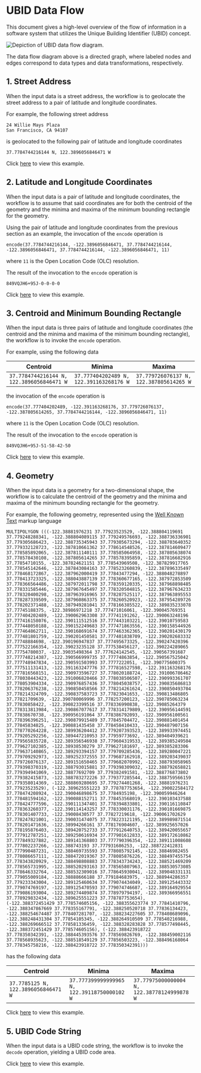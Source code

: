 # UBID Data Flow

This document gives a high-level overview of the flow of information in a software system that utilizes the Unique Building Identifier (UBID) concept.

![Depiction of UBID data flow diagram.](https://raw.githubusercontent.com/pnnl/buildingid-super/master/images/UBID_data_flow_diagram.png)

The data flow diagram above is a directed graph, where labeled nodes and edges correspond to data types and data transformations, respectively.

## 1. Street Address

When the input data is a street address, the workflow is to geolocate the street address to a pair of latitude and longitude coordinates.

For example, the following street address

```
24 Willie Mays Plaza
San Francisco, CA 94107
```

is geolocated to the following pair of latitude and longitude coordinates

```
37.7784744216144 N, 122.3896056846471 W
```

Click [here](https://buildingid.github.io/examples/encode-example.html?centroid-latitude=37.7784744216144&centroid-longitude=-122.3896056846471&code-length=11) to view this example.

## 2. Latitude and Longitude Coordinates

When the input data is a pair of latitude and longitude coordinates, the workflow is to assume that said coordinates are for both the centroid of the geometry and the minima and maxima of the minimum bounding rectangle for the geometry.

Using the pair of latitude and longitude coordinates from the previous section as an example, the invocation of the `encode` operation is

```
encode(37.7784744216144, -122.3896056846471, 37.7784744216144, -122.3896056846471, 37.7784744216144, -122.3896056846471, 11)
```

where `11` is the Open Location Code (OLC) resolution.

The result of the invocation to the `encode` operation is

```
849VQJH6+95J-0-0-0-0
```

Click [here](https://buildingid.github.io/examples/encode-example.html?centroid-latitude=37.7784744216144&centroid-longitude=-122.3896056846471&code-length=11) to view this example.

## 3. Centroid and Minimum Bounding Rectangle

When the input data is three pairs of latitude and longitude coordinates (the centroid and the minima and maxima of the minimum bounding rectangle), the workflow is to invoke the `encode` operation.

For example, using the following data

| Centroid | Minima | Maxima |
|-|-|-|
| `37.7784744216144 N, 122.3896056846471 W` | `37.777404202489 N, 122.391163268176 W` | `37.779726076137 N, 122.387805614265 W` |

the invocation of the `encode` operation is

```
encode(37.777404202489, -122.391163268176, 37.779726076137, -122.387805614265, 37.7784744216144, -122.3896056846471, 11)
```

where `11` is the Open Location Code (OLC) resolution.

The result of the invocation to the `encode` operation is

```
849VQJH6+95J-51-58-42-50
```

Click [here](https://buildingid.github.io/examples/encode-example.html?bbox-latitude-lo=37.777404202489&bbox-longitude-lo=-122.391163268176&bbox-latitude-hi=37.779726076137&bbox-longitude-hi=-122.387805614265&centroid-latitude=37.7784744216144&centroid-longitude=-122.3896056846471&code-length=11) to view this example.

## 4. Geometry

When the input data is a geometry for a two-dimensional shape, the workflow is to calculate the centroid of the geometry and the minima and maxima of the minimum bounding rectangle for the geometry.

For example, the following geometry, represented using the [Well Known Text](https://en.wikipedia.org/wiki/Well-known_text_representation_of_geometry) markup language

```
MULTIPOLYGON (((-122.38881976231 37.77923523529, -122.388804119691 37.779248288341, -122.388804089115 37.779249576693, -122.388736336901 37.779305686423, -122.388735345943 37.779305673294, -122.388703640352 37.779332128723, -122.387810661362 37.778614548526, -122.387814609477 37.778585892065, -122.387811140111 37.778585064958, -122.387805638074 37.778578430108, -122.387805614265 37.778578395859, -122.387816682916 37.77854710155, -122.387824621151 37.778543969508, -122.387829917765 37.778545142646, -122.387843084163 37.778523260839, -122.387896335497 37.778468172867, -122.387962000419 37.77843477294, -122.388048278897 37.778413723325, -122.388043887139 37.778360677165, -122.387972853509 37.778366564486, -122.387972011798 37.778359120335, -122.387968898485 37.778331585446, -122.387967645497 37.778320504815, -122.387967634233 37.778320400298, -122.387963916965 37.778287525117, -122.387963895553 37.778287339509, -122.387960863375 37.778260520923, -122.387954289726 37.778202371488, -122.387949281041 37.778166385522, -122.389835233078 37.77745188375, -122.38986971218 37.777471016061, -122.390045769351 37.777404202489, -122.390062963308 37.77741191262, -122.390063248196 37.777416158076, -122.390111512516 37.777443103221, -122.39010759583 37.777448050188, -122.390152249683 37.777471863556, -122.390158544926 37.777464862711, -122.390168691674 37.777463362365, -122.390201430179 37.777481801759, -122.390201450581 37.777481838709, -122.390202683332 37.77748884698, -122.390196947837 37.777495673325, -122.390247420396 37.777522166354, -122.39023235128 37.777538456127, -122.390224289065 37.77754780037, -122.39035498364 37.777624142545, -122.390567391687 37.777748214387, -122.390566999735 37.77774863854, -122.390567525042 37.777748947834, -122.390591503993 37.7777222051, -122.390775600375 37.777511131413, -122.391163247776 37.777816527598, -122.391163268176 37.777816568151, -122.390973596727 37.778020188724, -122.391006786462 37.778038443423, -122.391006820466 37.778038506507, -122.390993361707 37.778053904334, -122.390976857436 37.778045038757, -122.390835686813 37.778206376238, -122.390850458566 37.778214261624, -122.390850493704 37.778214324709, -122.390837583723 37.77823041653, -122.390813486805 37.77821709639, -122.390780069996 37.778257200123, -122.390785063234 37.77830858422, -122.390823399516 37.778336990838, -122.39085264379 37.778313813984, -122.390867077617 37.778314179809, -122.390956144591 37.77838670738, -122.390956191064 37.778386792093, -122.390956100561 37.778396396251, -122.390879915489 37.77845704472, -122.390881401454 37.77845834825, -122.390881435458 37.778458410433, -122.390487907156 37.778770264228, -122.389936204412 37.779207393523, -122.389933974451 37.779205292256, -122.389447210953 37.77959773692, -122.389404939621 37.779565835728, -122.389356546938 37.779604319533, -122.389385249504 37.779627102385, -122.38938530279 37.779627181697, -122.389385283306 37.779637140865, -122.389293394157 37.779709285436, -122.389280047221 37.779709292973, -122.389252372555 37.779687162918, -122.389203439037 37.779726076137, -122.389151650465 37.779682070992, -122.388793058965 37.779398370319, -122.388793015881 37.779398309032, -122.388792658821 37.779394941069, -122.38877692709 37.779382491581, -122.388776873802 37.779382415873, -122.388783272226 37.779377285544, -122.388759566159 37.779358014369, -122.388869280695 37.779274401268, -122.38881976231 37.77923523529), (-122.389625551223 37.778787753654, -122.390022584172 37.778474208924, -122.390046898675 37.7784935198, -122.390059946264 37.778481594162, -122.390088152711 37.778453568019, -122.390103437588 37.778424777596, -122.390111347401 37.778394833801, -122.390116110847 37.778363260377, -122.390114143257 37.778330031176, -122.390101669875 37.778301407733, -122.39008430577 37.77827219618, -122.390061702629 37.778247821001, -122.390031474075 37.778223121195, -122.389989871514 37.778201471636, -122.38994266161 37.778176904607, -122.389925657026 37.778195876403, -122.389420752733 37.777912640753, -122.389420055657 37.777912787251, -122.389250616934 37.777901612833, -122.389172610862 37.777849327882, -122.389141368803 37.777790396354, -122.389111008608 37.777802237266, -122.388743193 37.777931686253, -122.388722412831 37.777990487231, -122.388469735593 37.778085792145, -122.38846982455 37.778086657111, -122.388472019367 37.778085876226, -122.388497455754 37.778343820929, -122.388498808883 37.778343734243, -122.388521469209 37.778565731995, -122.388520293163 37.778565807963, -122.388530573085 37.778646332764, -122.388532309016 37.778645930041, -122.389048331131 37.779055009184, -122.38888666188 37.779184683975, -122.388944286357 37.779233343004, -122.389125460634 37.779074434049, -122.389125443332 37.779074769197, -122.389125470593 37.779074746687, -122.389164929554 37.779086193004, -122.389274409874 37.778979794197, -122.389366956551 37.778929832434, -122.389625551223 37.778787753654), (-122.388372451429 37.778574605156, -122.388355623774 37.77841410796, -122.388347867669 37.778355167791, -122.388250520718 37.77836134423, -122.388254674487 37.778407281707, -122.388234227605 37.778408689096, -122.388248431304 37.77854105345, -122.388264910509 37.778540216988, -122.388269666512 37.778581336459, -122.388328283828 37.778577498445, -122.388372451429 37.778574605156), (-122.388423918722 37.778350342391, -122.388445393576 37.778569826769, -122.388459002116 37.778568935623, -122.388518549129 37.77856503223, -122.388496168064 37.778345758216, -122.388423918722 37.778350342391)))
```

has the following data

| Centroid | Minima | Maxima |
|-|-|-|
| `37.7785125 N, 122.3896056846471 W` | `37.777399999999965 N, 122.39118750000102 W` | `37.77975000000004 N, 122.38778124999878 W` |

Click [here](https://buildingid.github.io/examples/well-known-text-read-example.html?wkt=MULTIPOLYGON%20%28%28%28-122.38881976231%2037.77923523529%2C%20-122.388804119691%2037.779248288341%2C%20-122.388804089115%2037.779249576693%2C%20-122.388736336901%2037.779305686423%2C%20-122.388735345943%2037.779305673294%2C%20-122.388703640352%2037.779332128723%2C%20-122.387810661362%2037.778614548526%2C%20-122.387814609477%2037.778585892065%2C%20-122.387811140111%2037.778585064958%2C%20-122.387805638074%2037.778578430108%2C%20-122.387805614265%2037.778578395859%2C%20-122.387816682916%2037.77854710155%2C%20-122.387824621151%2037.778543969508%2C%20-122.387829917765%2037.778545142646%2C%20-122.387843084163%2037.778523260839%2C%20-122.387896335497%2037.778468172867%2C%20-122.387962000419%2037.77843477294%2C%20-122.388048278897%2037.778413723325%2C%20-122.388043887139%2037.778360677165%2C%20-122.387972853509%2037.778366564486%2C%20-122.387972011798%2037.778359120335%2C%20-122.387968898485%2037.778331585446%2C%20-122.387967645497%2037.778320504815%2C%20-122.387967634233%2037.778320400298%2C%20-122.387963916965%2037.778287525117%2C%20-122.387963895553%2037.778287339509%2C%20-122.387960863375%2037.778260520923%2C%20-122.387954289726%2037.778202371488%2C%20-122.387949281041%2037.778166385522%2C%20-122.389835233078%2037.77745188375%2C%20-122.38986971218%2037.777471016061%2C%20-122.390045769351%2037.777404202489%2C%20-122.390062963308%2037.77741191262%2C%20-122.390063248196%2037.777416158076%2C%20-122.390111512516%2037.777443103221%2C%20-122.39010759583%2037.777448050188%2C%20-122.390152249683%2037.777471863556%2C%20-122.390158544926%2037.777464862711%2C%20-122.390168691674%2037.777463362365%2C%20-122.390201430179%2037.777481801759%2C%20-122.390201450581%2037.777481838709%2C%20-122.390202683332%2037.77748884698%2C%20-122.390196947837%2037.777495673325%2C%20-122.390247420396%2037.777522166354%2C%20-122.39023235128%2037.777538456127%2C%20-122.390224289065%2037.77754780037%2C%20-122.39035498364%2037.777624142545%2C%20-122.390567391687%2037.777748214387%2C%20-122.390566999735%2037.77774863854%2C%20-122.390567525042%2037.777748947834%2C%20-122.390591503993%2037.7777222051%2C%20-122.390775600375%2037.777511131413%2C%20-122.391163247776%2037.777816527598%2C%20-122.391163268176%2037.777816568151%2C%20-122.390973596727%2037.778020188724%2C%20-122.391006786462%2037.778038443423%2C%20-122.391006820466%2037.778038506507%2C%20-122.390993361707%2037.778053904334%2C%20-122.390976857436%2037.778045038757%2C%20-122.390835686813%2037.778206376238%2C%20-122.390850458566%2037.778214261624%2C%20-122.390850493704%2037.778214324709%2C%20-122.390837583723%2037.77823041653%2C%20-122.390813486805%2037.77821709639%2C%20-122.390780069996%2037.778257200123%2C%20-122.390785063234%2037.77830858422%2C%20-122.390823399516%2037.778336990838%2C%20-122.39085264379%2037.778313813984%2C%20-122.390867077617%2037.778314179809%2C%20-122.390956144591%2037.77838670738%2C%20-122.390956191064%2037.778386792093%2C%20-122.390956100561%2037.778396396251%2C%20-122.390879915489%2037.77845704472%2C%20-122.390881401454%2037.77845834825%2C%20-122.390881435458%2037.778458410433%2C%20-122.390487907156%2037.778770264228%2C%20-122.389936204412%2037.779207393523%2C%20-122.389933974451%2037.779205292256%2C%20-122.389447210953%2037.77959773692%2C%20-122.389404939621%2037.779565835728%2C%20-122.389356546938%2037.779604319533%2C%20-122.389385249504%2037.779627102385%2C%20-122.38938530279%2037.779627181697%2C%20-122.389385283306%2037.779637140865%2C%20-122.389293394157%2037.779709285436%2C%20-122.389280047221%2037.779709292973%2C%20-122.389252372555%2037.779687162918%2C%20-122.389203439037%2037.779726076137%2C%20-122.389151650465%2037.779682070992%2C%20-122.388793058965%2037.779398370319%2C%20-122.388793015881%2037.779398309032%2C%20-122.388792658821%2037.779394941069%2C%20-122.38877692709%2037.779382491581%2C%20-122.388776873802%2037.779382415873%2C%20-122.388783272226%2037.779377285544%2C%20-122.388759566159%2037.779358014369%2C%20-122.388869280695%2037.779274401268%2C%20-122.38881976231%2037.77923523529%29%2C%20%28-122.389625551223%2037.778787753654%2C%20-122.390022584172%2037.778474208924%2C%20-122.390046898675%2037.7784935198%2C%20-122.390059946264%2037.778481594162%2C%20-122.390088152711%2037.778453568019%2C%20-122.390103437588%2037.778424777596%2C%20-122.390111347401%2037.778394833801%2C%20-122.390116110847%2037.778363260377%2C%20-122.390114143257%2037.778330031176%2C%20-122.390101669875%2037.778301407733%2C%20-122.39008430577%2037.77827219618%2C%20-122.390061702629%2037.778247821001%2C%20-122.390031474075%2037.778223121195%2C%20-122.389989871514%2037.778201471636%2C%20-122.38994266161%2037.778176904607%2C%20-122.389925657026%2037.778195876403%2C%20-122.389420752733%2037.777912640753%2C%20-122.389420055657%2037.777912787251%2C%20-122.389250616934%2037.777901612833%2C%20-122.389172610862%2037.777849327882%2C%20-122.389141368803%2037.777790396354%2C%20-122.389111008608%2037.777802237266%2C%20-122.388743193%2037.777931686253%2C%20-122.388722412831%2037.777990487231%2C%20-122.388469735593%2037.778085792145%2C%20-122.38846982455%2037.778086657111%2C%20-122.388472019367%2037.778085876226%2C%20-122.388497455754%2037.778343820929%2C%20-122.388498808883%2037.778343734243%2C%20-122.388521469209%2037.778565731995%2C%20-122.388520293163%2037.778565807963%2C%20-122.388530573085%2037.778646332764%2C%20-122.388532309016%2037.778645930041%2C%20-122.389048331131%2037.779055009184%2C%20-122.38888666188%2037.779184683975%2C%20-122.388944286357%2037.779233343004%2C%20-122.389125460634%2037.779074434049%2C%20-122.389125443332%2037.779074769197%2C%20-122.389125470593%2037.779074746687%2C%20-122.389164929554%2037.779086193004%2C%20-122.389274409874%2037.778979794197%2C%20-122.389366956551%2037.778929832434%2C%20-122.389625551223%2037.778787753654%29%2C%20%28-122.388372451429%2037.778574605156%2C%20-122.388355623774%2037.77841410796%2C%20-122.388347867669%2037.778355167791%2C%20-122.388250520718%2037.77836134423%2C%20-122.388254674487%2037.778407281707%2C%20-122.388234227605%2037.778408689096%2C%20-122.388248431304%2037.77854105345%2C%20-122.388264910509%2037.778540216988%2C%20-122.388269666512%2037.778581336459%2C%20-122.388328283828%2037.778577498445%2C%20-122.388372451429%2037.778574605156%29%2C%20%28-122.388423918722%2037.778350342391%2C%20-122.388445393576%2037.778569826769%2C%20-122.388459002116%2037.778568935623%2C%20-122.388518549129%2037.77856503223%2C%20-122.388496168064%2037.778345758216%2C%20-122.388423918722%2037.778350342391%29%29%29&code-length=11) to view this example.

## 5. UBID Code String

When the input data is a UBID code string, the workflow is to invoke the `decode` operation, yielding a UBID code area.

Click [here](https://buildingid.github.io/examples/decode-example.html?code=849VQJH6%2B95J-51-58-42-50) to view this example.
